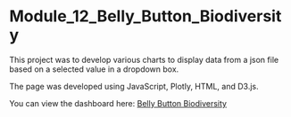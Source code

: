 # Module_12_Belly_Button_Biodiversity
This project was to develop various charts to display data from a json file based on a selected value in a dropdown box.

The page was developed using JavaScript, Plotly, HTML, and D3.js.

You can view the dashboard here:  [Belly Button Biodiversity](https://cindymcc.github.io/Module_12_Belly_Button_Biodiversity/)
